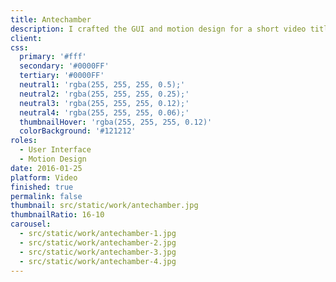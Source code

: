 ```yaml
---
title: Antechamber
description: I crafted the GUI and motion design for a short video titled "Antechamber," inspired by the TV series Person of Interest. This project channels the series' intricate storytelling and innovative surveillance concepts, creating a compelling visual narrative that captivates the audience.
client:
css:
  primary: '#fff'
  secondary: '#0000FF'
  tertiary: '#0000FF'
  neutral1: 'rgba(255, 255, 255, 0.5);'
  neutral2: 'rgba(255, 255, 255, 0.25);'
  neutral3: 'rgba(255, 255, 255, 0.12);'
  neutral4: 'rgba(255, 255, 255, 0.06);'
  thumbnailHover: 'rgba(255, 255, 255, 0.12)'
  colorBackground: '#121212'
roles:
  - User Interface
  - Motion Design
date: 2016-01-25
platform: Video
finished: true
permalink: false
thumbnail: src/static/work/antechamber.jpg
thumbnailRatio: 16-10
carousel:
  - src/static/work/antechamber-1.jpg
  - src/static/work/antechamber-2.jpg
  - src/static/work/antechamber-3.jpg
  - src/static/work/antechamber-4.jpg
---
```

